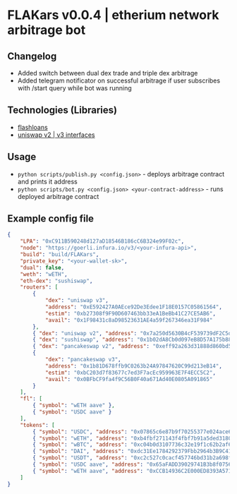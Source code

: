 # FLAKars v0.0.4 | etherium network arbitrage bot
## Changelog
- Added switch between dual dex trade and triple dex arbitrage
- Added telegram notificator on successful arbitrage if user subscribes with /start query while bot was running
## Technologies (Libraries)
- <a href="https://aave.com">flashloans</a>
- <a href="https://uniswap.org">uniswap v2 | v3 interfaces</a>
## Usage
- `python scripts/publish.py <config.json>` - deploys arbitrage contract and prints it address
- `python scripts/bot.py <config.json> <your-contract-address>` - runs deployed arbitrage contract
## Example config file
```json
{
    "LPA": "0xC911B590248d127aD18546B186cC6B324e99F02c",
    "node": "https://goerli.infura.io/v3/<your-infura-api>",
    "build": "build/FLAKars",
    "private_key": "<your-wallet-sk>",
    "dual": false,
    "weth": "wETH",
    "eth-dex": "sushiswap",
    "routers": [
        {
            "dex": "uniswap v3",
            "address": "0xE592427A0AEce92De3Edee1F18E0157C05861564",
            "estim": "0xb27308f9F90D607463bb33eA1BeBb41C27CE5AB6",
            "avail": "0x1F98431c8aD98523631AE4a59f267346ea31F984"
        },
        { "dex": "uniswap v2", "address": "0x7a250d5630B4cF539739dF2C5dAcb4c659F2488D" },
        { "dex": "sushiswap", "address": "0x1b02dA8Cb0d097eB8D57A175b88c7D8b47997506" },
        { "dex": "pancakeswap v2", "address": "0xeff92a263d31888d860bd50809a8d171709b7b1c" },
        {
            "dex": "pancakeswap v3",
            "address": "0x1b81D678ffb9C0263b24A97847620C99d213eB14",
            "estim": "0xbC203d7f83677c7ed3F7acEc959963E7F4ECC5C2",
            "avail": "0x0BFbCF9fa4f9C56B0F40a671Ad40E0805A091865"
        }
    ],
    "fl": [
        { "symbol": "wETH aave" },
        { "symbol": "USDC aave" }
    ],
    "tokens": [
        { "symbol": "USDC", "address": "0x07865c6e87b9f70255377e024ace6630c1eaa37f" },
        { "symbol": "wETH", "address": "0xb4fbf271143f4fbf7b91a5ded31805e42b2208d6" },
        { "symbol": "wBTC", "address": "0xc04b0d3107736c32e19f1c62b2af67be61d63a05" },
        { "symbol": "DAI", "address": "0xdc31Ee1784292379Fbb2964b3B9C4124D8F89C60" },
        { "symbol": "USDT", "address": "0xc2c527c0cacf457746bd31b2a698fe89de2b6d49" },
        { "symbol": "USDC aave", "address": "0x65aFADD39029741B3b8f0756952C74678c9cEC93" },
        { "symbol": "wETH aave", "address": "0xCCB14936C2E000ED8393A571D15A2672537838Ad" }
    ]
}
``` 